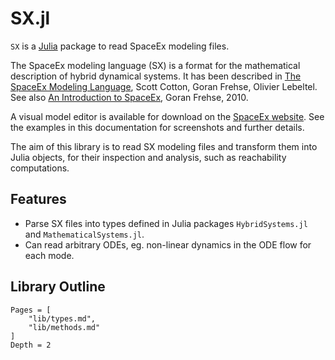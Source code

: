 # SX.jl

`SX` is a [Julia](http://julialang.org) package to read SpaceEx modeling files.

The SpaceEx modeling language (SX) is a format for the mathematical description
of hybrid dynamical systems. It has been described in
[The SpaceEx Modeling Language](http://spaceex.imag.fr/sites/default/files/spaceex_modeling_language_0.pdf),
Scott Cotton, Goran Frehse, Olivier Lebeltel. See also [An Introduction to SpaceEx](http://spaceex.imag.fr/sites/default/files/introduction_to_spaceex_0.pdf),
Goran Frehse, 2010.

A visual model editor is available for download on the [SpaceEx website](http://spaceex.imag.fr/download-6).
See the examples in this documentation for screenshots and further details.

The aim of this library is to read SX modeling files and transform them into Julia
objects, for their inspection and analysis, such as reachability computations.

## Features

- Parse SX files into types defined in Julia packages `HybridSystems.jl` and `MathematicalSystems.jl`.
- Can read arbitrary ODEs, eg. non-linear dynamics in the ODE flow for each mode.

## Library Outline

```@contents
Pages = [
    "lib/types.md",
    "lib/methods.md"
]
Depth = 2
```
